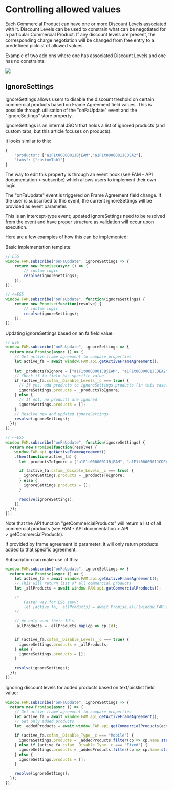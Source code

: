 # Controlling allowed values

Each Commercial Product can have one or more Discount Levels associated with it. Discount Levels can be used to constrain what can be negotiated for a particular Commercial Product. If any discount levels are present, the corresponding charge negotiation will be changed from free entry to a predefined picklist of allowed values. 

Example of two add ons where one has associated Discount Levels and one has no constraints: 

![]({{images}}/ConVal1.png)

## IgnoreSettings

IgnoreSettings allows users to disable the discount treshold on certain commercial products based on Frame Agreement field values. This is possible through utilisation of the "onFaUpdate" event and the "ignoreSettings" store property.

IgnoreSettings is an internal JSON that holds a list of ignored products (and custom tabs, but this article focuses on products).

It looks similar to this:

```javascript
{
	"products": ["a1F1t0000001JBjEAM","a1F1t0000001JCDEA2"],
	"tabs": ["customTab1"]
}
```

The way to edit this property is through an event hook (see FAM - API documentation > subscribe) which allows users to implement their own logic.

The "onFaUpdate" event is triggered on Frame Agreement field change. If the user is subscribed to this event, the current ignoreSettings will be provided as event parameter.

This is an intercept-type event; updated ignoreSettings need to be resolved from the event and have proper structure as validation will occur upon execution.


Here are a few examples of how this can be implemented:


Basic implementation template:

```javascript
// ES6
window.FAM.subscribe("onFaUpdate", ignoreSettings => {
	return new Promise(async () => {
		// custom logic
		resolve(ignoreSettings);
	});
});

// <=ES5
window.FAM.subscribe("onFaUpdate", function(ignoreSettings) {
	return new Promise(function(resolve) {
		// custom logic
		resolve(ignoreSettings);
	});
});
```


Updating ignoreSettings based on an fa field value:

```javascript
// ES6
window.FAM.subscribe("onFaUpdate", ignoreSettings => {
  return new Promise(async () => {
    // Get active frame agreement to compare properties
    let active_fa = await window.FAM.api.getActiveFrameAgreement();
	
    let _productsToIgnore = ["a1F1t0000001JBjEAM", "a1F1t0000001JCDEA2", "a1F1t0000001JC8EAM", "a1F1t00000017Y0EAI"];
	// Check if fa field has specific value
    if (active_fa.csfam__Disable_Levels__c === true) {
	  // If yes, add products to ignoreSettings.products (in this case: whole premade array)
      ignoreSettings.products = _productsToIgnore;
    } else {
	  // If not, no products are ignored
      ignoreSettings.products = [];
    }
	// Resolve new and updated ignoreSettings
    resolve(ignoreSettings);
  });
});

// <=ES5
window.FAM.subscribe("onFaUpdate", function(ignoreSettings) {
  return new Promise(function(resolve) {
    window.FAM.api.getActiveFrameAgreement()
    .then(function(active_fa) {
      let _productsToIgnore = ["a1F1t0000001JBjEAM", "a1F1t0000001JCDEA2", "a1F1t0000001JC8EAM", "a1F1t00000017Y0EAI"];

      if (active_fa.csfam__Disable_Levels__c === true) {
        ignoreSettings.products = _productsToIgnore;
      } else {
        ignoreSettings.products = [];
      }

      resolve(ignoreSettings);
    });
  });
});
```

Note that the API function "getCommercialProducts" will return a list of all commercial products (see FAM - API documentation > API > getCommercialProducts).

If provided by frame agreement Id parameter: it will only return products added to that specific agreement.


Subscription can make use of this:

```javascript
window.FAM.subscribe("onFaUpdate", ignoreSettings => {
  return new Promise(async () => {
    let active_fa = await window.FAM.api.getActiveFrameAgreement();
	// This will return list of all commercial products
    let _allProducts = await window.FAM.api.getCommercialProducts();

    /* 
		Faster way for ES6 savy:
		let [active_fa, _allProducts] = await Promise.all([window.FAM.api.getActiveFrameAgreement(), window.FAM.api.getCommercialProducts()]);
	*/

    // We only want their Id's
    _allProducts = _allProducts.map(cp => cp.Id);


    if (active_fa.csfam__Disable_Levels__c === true) {
      ignoreSettings.products = _allProducts;
    } else {
      ignoreSettings.products = [];
    }

    resolve(ignoreSettings);
  });
});
```

Ignoring discount levels for added products based on text/picklist field value:

```javascript
window.FAM.subscribe("onFaUpdate", ignoreSettings => {
  return new Promise(async () => {
    // Get active frame agreement to compare properties
    let active_fa = await window.FAM.api.getActiveFrameAgreement();
    // Get only added products
    let _addedProducts = await window.FAM.api.getCommercialProducts(active_fa.Id);

    if (active_fa.csfam__Disable_Type__c === "Mobile") {
      ignoreSettings.products = _addedProducts.filter(cp => cp.Name.startsWith("Mobile")).map(cp => cp.Id);
    } else if (active_fa.csfam__Disable_Type__c === "Fixed") {
      ignoreSettings.products = _addedProducts.filter(cp => cp.Name.startsWith("Fixed")).map(cp => cp.Id);
    } else {
      ignoreSettings.products = [];
    }

    resolve(ignoreSettings);
  });
});
```




